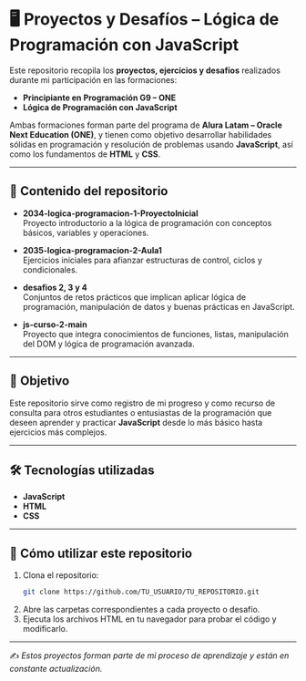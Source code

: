 # 🖥️ Proyectos y Desafíos – Lógica de Programación con JavaScript  

Este repositorio recopila los **proyectos, ejercicios y desafíos** realizados durante mi participación en las formaciones:  

- **Principiante en Programación G9 – ONE**  
- **Lógica de Programación con JavaScript**  

Ambas formaciones forman parte del programa de **Alura Latam – Oracle Next Education (ONE)**, y tienen como objetivo desarrollar habilidades sólidas en programación y resolución de problemas usando **JavaScript**, así como los fundamentos de **HTML** y **CSS**.

---

## 📂 Contenido del repositorio  

- **2034-logica-programacion-1-ProyectoInicial**  
  Proyecto introductorio a la lógica de programación con conceptos básicos, variables y operaciones.  

- **2035-logica-programacion-2-Aula1**  
  Ejercicios iniciales para afianzar estructuras de control, ciclos y condicionales.  

- **desafios 2, 3 y 4**  
  Conjuntos de retos prácticos que implican aplicar lógica de programación, manipulación de datos y buenas prácticas en JavaScript.  

- **js-curso-2-main**  
  Proyecto que integra conocimientos de funciones, listas, manipulación del DOM y lógica de programación avanzada.  

---

## 🎯 Objetivo  

Este repositorio sirve como registro de mi progreso y como recurso de consulta para otros estudiantes o entusiastas de la programación que deseen aprender y practicar **JavaScript** desde lo más básico hasta ejercicios más complejos.

---

## 🛠️ Tecnologías utilizadas  

- **JavaScript**  
- **HTML**  
- **CSS**  

---

## 📌 Cómo utilizar este repositorio  

1. Clona el repositorio:  
   ```bash
   git clone https://github.com/TU_USUARIO/TU_REPOSITORIO.git
   ```
2. Abre las carpetas correspondientes a cada proyecto o desafío.  
3. Ejecuta los archivos HTML en tu navegador para probar el código y modificarlo.  

---

✍️ *Estos proyectos forman parte de mi proceso de aprendizaje y están en constante actualización.*  
